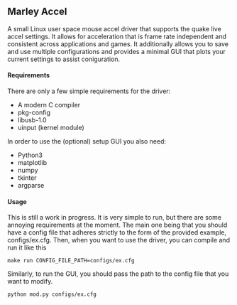 
## Marley Accel

A small Linux user space mouse accel driver that supports the quake live accel settings. It allows for acceleration that is frame rate independent and consistent across applications and games. It additionally allows you to save and use multiple configurations and provides a minimal GUI that plots your current settings to assist coniguration. 

#### Requirements

There are only a few simple requirements for the driver:

* A modern C compiler
* pkg-config
* libusb-1.0
* uinput (kernel module)

In order to use the (optional) setup GUI you also need:

* Python3
* matplotlib
* numpy
* tkinter
* argparse

#### Usage

This is still a work in progress. It is very simple to run, but there are some annoying requirements at the moment. The main one being that you should have a config file that adheres strictly to the form of the provided example, configs/ex.cfg. Then, when you want to use the driver, you can compile and run it like this

~~~~
make run CONFIG_FILE_PATH=configs/ex.cfg
~~~~

Similarly, to run the GUI, you should pass the path to the config file that you want to modify.

~~~~
python mod.py configs/ex.cfg
~~~~
